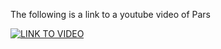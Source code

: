 The following is a link to a youtube video of Pars

[![LINK TO VIDEO](https://i.ytimg.com/vi/2qAEbLpa97w/hqdefault.jpg)](https://youtu.be/2qAEbLpa97w)
